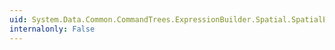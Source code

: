 ```yaml
---
uid: System.Data.Common.CommandTrees.ExpressionBuilder.Spatial.SpatialEdmFunctions.GeometryMultiLineFromBinary(System.Data.Common.CommandTrees.DbExpression,System.Data.Common.CommandTrees.DbExpression)
internalonly: False
---
```

